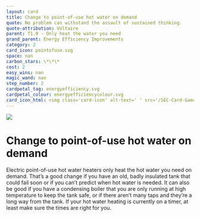 ```yaml
---
layout: card
title: Change to point-of-use hot water on demand
quote: No problem can withstand the assault of sustained thinking.
quote-attribution: Voltaire
parent: T1.9 - Only heat the water you need
grand_parent: Energy Efficiency Improvements 
category: 2
card_icon: pointofuse.svg
space: nan
carbon_stars: \*\*\*
cost: 2
easy_wins: nan
magic_wand: nan
step_number: 2
cardpetal_tag: energyefficiency.svg
cardpetal_colour: energyefficiencycolour.svg
card_icon_html: <img class='card-icon' alt-text=' ' src='/SEC-Card-Game/graphics/card_icons/pointofuse.svg'>
---
```


<img class='card-icon' alt-text=' ' src='/SEC-Card-Game/graphics/card_icons/pointofuse.svg'>
<h1>Change to point-of-use hot water on demand</h1>

<p>Electric point-of-use hot water heaters only heat the hot water you need on demand. That’s a good change if you have an old, badly insulated tank that could fail soon or if you can’t predict when hot water is needed.  It can also be good if you have a condensing boiler that you are only running at high temperature to keep the tank safe, or if there aren’t many taps and they’re a long way from the tank.  If your hot water heating is currently on a timer, at least make sure the times are right for you.</p> 

